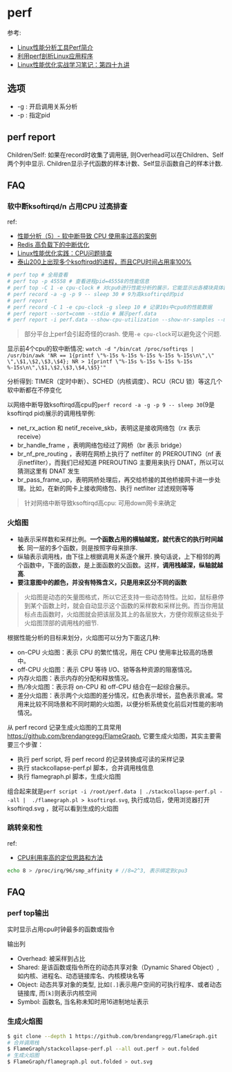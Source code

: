 # perf
参考:
- [Linux性能分析工具Perf简介](https://segmentfault.com/a/1190000021465563)
- [利用perf剖析Linux应用程序](https://blog.gmem.cc/perf)
- [Linux性能优化实战学习笔记：第四十九讲](https://www.cnblogs.com/luoahong/p/11577395.html)

## 选项
- -g : 开启调用关系分析
- -p : 指定pid

## perf report
Children/Self: 如果在record时收集了调用链, 则Overhead可以在Children、Self两个列中显示. Children显示子代函数的样本计数、Self显示函数自己的样本计数.

## FAQ
### 软中断ksoftirqd/n 占用CPU 过高排查
ref:
- [性能分析（5）- 软中断导致 CPU 使用率过高的案例](https://cloud.tencent.com/developer/article/1678685)
- [Redis 高负载下的中断优化](https://tech.meituan.com/2018/03/16/redis-high-concurrency-optimization.html)
- [Linux性能优化实践：CPU问题排查](https://www.modb.pro/db/172608)
- [泰山200上出现多个ksoftirqd的进程，而且CPU时间占用率100%](https://bbs.huaweicloud.com/forum/thread-67261-1-1.html)

```bash
# perf top # 全局查看
# perf top -p 45558 # 查看进程pid=45558的性能信息
# perf top -C 1 -e cpu-clock # 对cpu0进行性能分析的展示，它能显示出各模块具体函数占用的cpu比例
# perf record -a -g -p 9 -- sleep 30 # 9为高ksoftirqd的pid
# perf report
# perf record -C 1 -e cpu-clock -g sleep 10 # 记录10s中cpu0的性能数据
# perf report --sort=comm --stdio # 展示perf.data
# perf report -i perf.data --show-cpu-utilization --show-nr-samples --max-stack 0 -d "[kernel.kallsyms]" --percent-limit 1 --stdio # 分析perf.data
```

> 部分平台上perf会引起奇怪的crash. 使用`-e cpu-clock`可以避免这个问题.

显示前4个cpu的软中断情况: `watch -d "/bin/cat /proc/softirqs | /usr/bin/awk 'NR == 1{printf \"%-15s %-15s %-15s %-15s %-15s\n\",\" \",\$1,\$2,\$3,\$4}; NR > 1{printf \"%-15s %-15s %-15s %-15s %-15s\n\",\$1,\$2,\$3,\$4,\$5}'"`

分析得到: TIMER（定时中断）、SCHED（内核调度）、RCU（RCU 锁）等这几个软中断都在不停变化

以网络中断导致ksoftirqd高cpu的`perf record -a -g -p 9 -- sleep 30`(9是ksoftirqd pid)展示的调用栈举例:
- net_rx_action 和 netif_receive_skb，表明这是接收网络包（rx 表示 receive）
- br_handle_frame ，表明网络包经过了网桥（br 表示 bridge）
- br_nf_pre_routing ，表明在网桥上执行了 netfilter 的 PREROUTING（nf 表示netfilter），而我们已经知道 PREROUTING 主要用来执行 DNAT，所以可以猜测这里有 DNAT 发生
- br_pass_frame_up，表明网桥处理后，再交给桥接的其他桥接网卡进一步处理。比如，在新的网卡上接收网络包、执行 netfilter 过滤规则等等

> 针对网络中断导致ksoftirqd高cpu: 可用down网卡来确定

### 火焰图
- 轴表示采样数和采样比例。**一个函数占用的横轴越宽，就代表它的执行时间越长**. 同一层的多个函数，则是按照字母来排序.
- 纵轴表示调用栈，由下往上根据调用关系逐个展开. 换句话说，上下相邻的两个函数中，下面的函数，是上面函数的父函数。这样，**调用栈越深，纵轴就越高**.
- **要注意图中的颜色，并没有特殊含义，只是用来区分不同的函数**

> 火焰图是动态的矢量图格式，所以它还支持一些动态特性。比如，鼠标悬停到某个函数上时，就会自动显示这个函数的采样数和采样比例。而当你用鼠标点击函数时，火焰图就会把该层及其上的各层放大，方便你观察这些处于火焰图顶部的调用栈的细节.

根据性能分析的目标来划分，火焰图可以分为下面这几种:

- on-CPU 火焰图：表示 CPU 的繁忙情况，用在 CPU 使用率比较高的场景中。
- off-CPU 火焰图：表示 CPU 等待 I/O、锁等各种资源的阻塞情况。
- 内存火焰图：表示内存的分配和释放情况。
- 热/冷火焰图：表示将 on-CPU 和 off-CPU 结合在一起综合展示。
- 差分火焰图：表示两个火焰图的差分情况，红色表示增长，蓝色表示衰减。常用来比较不同场景和不同时期的火焰图，以便分析系统变化前后对性能的影响情况。

从 perf record 记录生成火焰图的工具常用 https://github.com/brendangregg/FlameGraph, 它要生成火焰图，其实主要需要三个步骤：
- 执行 perf script, 将 perf record 的记录转换成可读的采样记录
- 执行 stackcollapse-perf.pl 脚本，合并调用栈信息
- 执行 flamegraph.pl 脚本，生成火焰图

组合起来就是`perf script -i /root/perf.data | ./stackcollapse-perf.pl --all |  ./flamegraph.pl > ksoftirqd.svg`, 执行成功后，使用浏览器打开 ksoftirqd.svg ，就可以看到生成的火焰图

### 跳转亲和性
ref:
- [CPU利用率高的定位思路和方法](https://freesion.com/article/49901216629/)

```bash
echo 8 > /proc/irq/96/smp_affinity # //8=2^3, 表示绑定到cpu3
```

## FAQ
### perf top输出
实时显示占用cpu时钟最多的函数或指令

输出列
- Overhead: 被采样到占比
- Shared: 是该函数或指令所在的动态共享对象（Dynamic Shared Object）, 如内核、进程名、动态链接库名、内核模块名等
- Object: 动态共享对象的类型, 比如`[.]`表示用户空间的可执行程序、或者动态链接库, 而`[k]`则表示内核空间
- Symbol: 函数名, 当名称未知时用16进制地址表示

### 生成火焰图
```bash
$ git clone --depth 1 https://github.com/brendangregg/FlameGraph.git
# 合并调用栈
$ FlameGraph/stackcollapse-perf.pl --all out.perf > out.folded
# 生成火焰图
$ FlameGraph/flamegraph.pl out.folded > out.svg
````